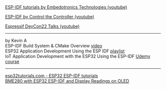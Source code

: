 
[ESP-IDF tutorials by Embedotronics Technologies (youtube)](https://youtube.com/playlist?list=PLmiBQYp1gExu4n2svyvwGCMv0geIOTw0X)

[ESP-IDF by Control the Controller (youtube)](https://youtube.com/playlist?list=PLmQ7GYcMY-2JV7afZ4hiekn8D6rRIgYfj)



[Espressif DevCon22 Talks (youtube)](https://youtube.com/playlist?list=PLOzvoM7_Knrc6o-n25jYuXRB2T8UKk1NU)


---
by Kevin A<br>
ESP-IDF Build System & CMake Overview [video](https://youtu.be/pMp34wPHoi0)<br>
ESP32 Application Development Using the ESP IDF [playlist](https://youtube.com/playlist?list=PLp2zie0oiqdc7PBOGzxPjtYmX6fd0M-Gc)<br>
IoT Application Development with the ESP32 Using the ESP-IDF [Udemy course](https://www.udemy.com/course/iot-application-development-with-the-esp32-using-the-esp-idf/)<br>

---
[esp32tutorials.com - ESP32 ESP-IDF tutorials](https://esp32tutorials.com/)<br>
[BME280 with ESP32 ESP-IDF and Display Readings on OLED](https://esp32tutorials.com/bme280-esp32-esp-idf-oled/)<br>

